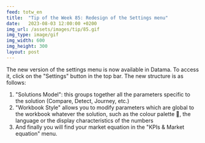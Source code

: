 ```yaml
---
feed: totw_en
title:  "Tip of the Week 85: Redesign of the Settings menu"
date:   2023-08-03 12:00:00 +0200
img_url: /assets/images/tip/85.gif
img_type: image/gif
img_width: 600
img_height: 300
layout: post
---
```



The new version of the settings menu is now available in Datama. To access it, click on the "Settings" button in the top bar.
The new structure is as follows:
1. "Solutions Model": this groups together all the parameters specific to the solution (Compare, Detect, Journey, etc.)
2. "Workbook Style" allows you to modify parameters which are global to the workbook whatever the solution, such as the colour palette 🎨,  the language or the display characteristics of the numbers
3. And finally you will find your market equation in the "KPIs & Market equation" menu.